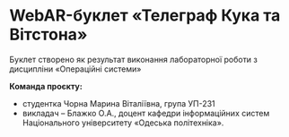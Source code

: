 # WebAR-буклет «Телеграф Кука та Вітстона»
Буклет створено як результат виконання лабораторної роботи з дисципліни «Операційні системи»

**Команда проєкту:**
- студентка Чорна Марина Віталіївна, група УП-231
- викладач – Блажко О.А., доцент кафедри інформаційних систем Національного
університету «Одеська політехніка».
